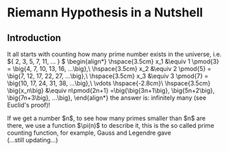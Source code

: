 # Riemann Hypothesis in a Nutshell

## Introduction
It all starts with counting how many prime number exists in the universe, i.e. ${ 2, 3, 5, 7, 11, ... \} $
\begin{align*}
 \hspace{3.5cm} x_1 &\equiv 1 \pmod{3} = \big\{4, 7, 10, 13, 16, ...\big\},\\
 \hspace{3.5cm} x_2 &\equiv 2 \pmod{5} = \big\{7, 12, 17, 22, 27, ...\big\},\\
 \hspace{3.5cm} x_3 &\equiv 3 \pmod{7} = \big\{10, 17, 24, 31, 38, ...\big\},\\
 \vdots \hspace{-2.8cm}\\
 \hspace{3.5cm} \big\{x_n\big\} &\equiv n\pmod{2n+1} =\big\{\big\{3n+1\big\}, \big\{5n+2\big\}, \big\{7n+3\big\}, ...\big\},
\end{align*}
the answer is: infinitely many (see Euclid's proof)!
<p/>
If we get a number $n$, to see how many primes smaller than $n$ are there, we use a function $\pi(n)$ to describe it, this is the so called prime counting function, for example, Gauss and Legendre gave
<br/>
(...still updating...)
